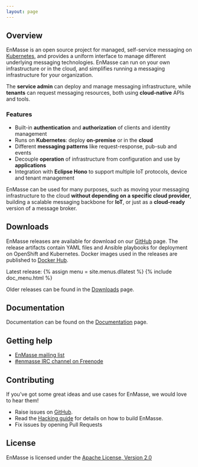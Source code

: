 ```yaml
---
layout: page
---
```

## Overview

EnMasse is an open source project for managed, self-service messaging on [Kubernetes](https://kubernetes.io), and provides a uniform interface to manage different underlying messaging technologies. EnMasse can run on your own infrastructure or in the cloud, and simplifies running a messaging infrastructure for your organization.

The <b>service admin</b> can deploy and manage messaging infrastructure, while <b>tenants</b> can request messaging resources, both using <b>cloud-native</b> APIs and tools.

### Features

* Built-in <b>authentication</b> and <b>authorization</b> of clients and identity management
* Runs on <b>Kubernetes</b>: deploy <b>on-premise</b> or in the <b>cloud</b>
* Different <b>messaging patterns</b> like request-response, pub-sub and events
* Decouple <b>operation</b> of infrastructure from configuration and use by <b>applications</b>
* Integration with <b>Eclipse Hono</b> to support multiple IoT protocols, device and tenant management

EnMasse can be used for many purposes, such as moving your messaging infrastructure to the cloud <b>without depending on a specific cloud provider</b>, building a scalable messaging backbone for <b>IoT</b>, or just as a <b>cloud-ready</b> version of a message broker.

## Downloads

EnMasse releases are available for download on our [GitHub](https://github.com/EnMasseProject/enmasse/releases) page. The release artifacts contain YAML files and Ansible playbooks for deployment on OpenShift and Kubernetes. Docker images used in the releases are published to [Docker Hub](https://hub.docker.com/r/enmasseproject/).

Latest release:
{% assign menu = site.menus.dllatest %}
{% include doc_menu.html %}

Older releases can be found in the [Downloads](/downloads) page.

## Documentation

Documentation can be found on the [Documentation](/documentation) page.

## Getting help

* [EnMasse mailing list](https://www.redhat.com/mailman/listinfo/enmasse)
* [#enmasse IRC channel on Freenode](https://webchat.freenode.net/?randomnick=1&channels=enmasse&uio=d4)

## Contributing

If you've got some great ideas and use cases for EnMasse, we would love to hear them!

* Raise issues on [GitHub](https://github.com/EnMasseProject/enmasse/issues).
* Read the [Hacking guide](https://github.com/EnMasseProject/enmasse/blob/master/HACKING.md) for details on how to build EnMasse.
* Fix issues by opening Pull Requests

## License

EnMasse is licensed under the [Apache License, Version 2.0](/LICENSE)
